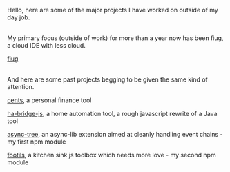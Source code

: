 Hello, here are some of the major projects I have worked on outside of my day job.    
<br/>
   
My primary focus (outside of work) for more than a year now has been fiug, a cloud IDE with less cloud.

[fiug](https://github.com/crosshj/fiug)   
<br />

And here are some past projects begging to be given the same kind of attention.

[cents](https://github.com/crosshj/cents), a personal finance tool

[ha-bridge-js](https://github.com/crosshj/ha-bridge-js), a home automation tool, a rough javascript rewrite of a Java tool

[async-tree](https://github.com/crosshj/async-tree), an async-lib extension aimed at cleanly handling event chains - my first npm module

[footils](https://github.com/crosshj/footils), a kitchen sink js toolbox which needs more love - my second npm module

<!--
**crosshj/crosshj** is a ✨ _special_ ✨ repository because its `README.md` (this file) appears on your GitHub profile.

Here are some ideas to get you started:

- 🔭 I’m currently working on ...
- 🌱 I’m currently learning ...
- 👯 I’m looking to collaborate on ...
- 🤔 I’m looking for help with ...
- 💬 Ask me about ...
- 📫 How to reach me: ...
- 😄 Pronouns: ...
- ⚡ Fun fact: ...
-->
